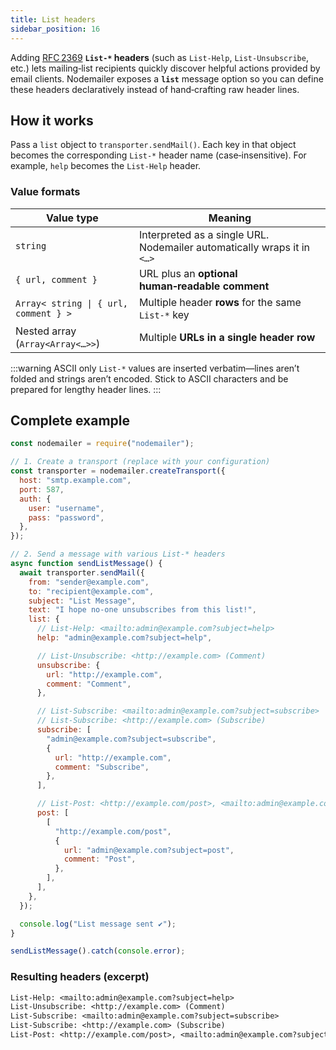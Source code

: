 ```yaml
---
title: List headers
sidebar_position: 16
---
```


Adding [RFC 2369](https://www.rfc-editor.org/rfc/rfc2369) **`List-*` headers** (such as `List‑Help`, `List‑Unsubscribe`, etc.) lets mailing‑list recipients quickly discover helpful actions provided by email clients. Nodemailer exposes a **`list`** message option so you can define these headers declaratively instead of hand‑crafting raw header lines.

## How it works

Pass a `list` object to `transporter.sendMail()`. Each key in that object becomes the corresponding `List-*` header name (case‑insensitive). For example, `help` becomes the `List-Help` header.

### Value formats

| Value type                            | Meaning                                                                 |
| ------------------------------------- | ----------------------------------------------------------------------- |
| `string`                              | Interpreted as a single URL. Nodemailer automatically wraps it in `<…>` |
| `{ url, comment }`                    | URL plus an **optional human‑readable comment**                         |
| `Array< string \| { url, comment } >` | Multiple header **rows** for the same `List-*` key                      |
| Nested array (`Array<Array<…>>`)      | Multiple **URLs in a single header row**                                |

:::warning ASCII only
`List-*` values are inserted verbatim—lines aren’t folded and strings aren’t encoded. Stick to ASCII characters and be prepared for lengthy header lines.
:::

## Complete example

```javascript
const nodemailer = require("nodemailer");

// 1. Create a transport (replace with your configuration)
const transporter = nodemailer.createTransport({
  host: "smtp.example.com",
  port: 587,
  auth: {
    user: "username",
    pass: "password",
  },
});

// 2. Send a message with various List-* headers
async function sendListMessage() {
  await transporter.sendMail({
    from: "sender@example.com",
    to: "recipient@example.com",
    subject: "List Message",
    text: "I hope no‑one unsubscribes from this list!",
    list: {
      // List-Help: <mailto:admin@example.com?subject=help>
      help: "admin@example.com?subject=help",

      // List-Unsubscribe: <http://example.com> (Comment)
      unsubscribe: {
        url: "http://example.com",
        comment: "Comment",
      },

      // List-Subscribe: <mailto:admin@example.com?subject=subscribe>
      // List-Subscribe: <http://example.com> (Subscribe)
      subscribe: [
        "admin@example.com?subject=subscribe",
        {
          url: "http://example.com",
          comment: "Subscribe",
        },
      ],

      // List-Post: <http://example.com/post>, <mailto:admin@example.com?subject=post> (Post)
      post: [
        [
          "http://example.com/post",
          {
            url: "admin@example.com?subject=post",
            comment: "Post",
          },
        ],
      ],
    },
  });

  console.log("List message sent ✔");
}

sendListMessage().catch(console.error);
```

### Resulting headers (excerpt)

```txt
List-Help: <mailto:admin@example.com?subject=help>
List-Unsubscribe: <http://example.com> (Comment)
List-Subscribe: <mailto:admin@example.com?subject=subscribe>
List-Subscribe: <http://example.com> (Subscribe)
List-Post: <http://example.com/post>, <mailto:admin@example.com?subject=post> (Post)
```
